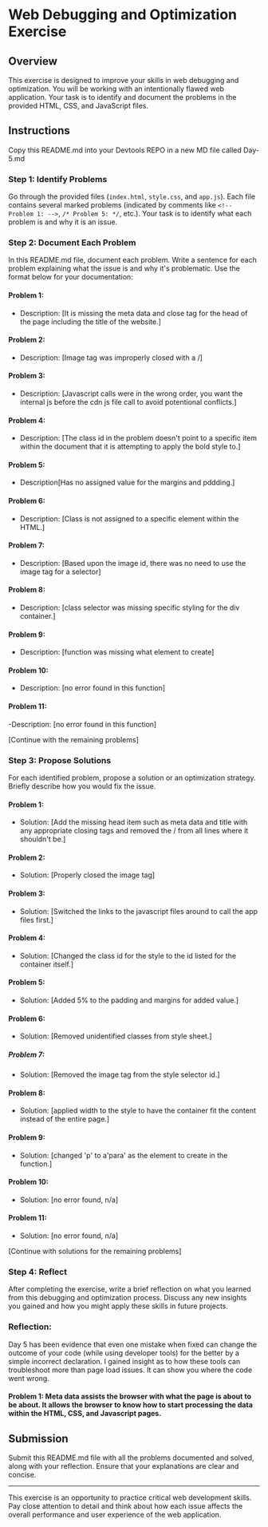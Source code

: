 # Web Debugging and Optimization Exercise

## Overview

This exercise is designed to improve your skills in web debugging and optimization. You will be working with an intentionally flawed web application. Your task is to identify and document the problems in the provided HTML, CSS, and JavaScript files.

## Instructions

Copy this README.md into your Devtools REPO in a new MD file called Day-5.md

### Step 1: Identify Problems

Go through the provided files (`index.html`, `style.css`, and `app.js`). Each file contains several marked problems (indicated by comments like `<!-- Problem 1: -->`, `/* Problem 5: */`, etc.). Your task is to identify what each problem is and why it is an issue.

### Step 2: Document Each Problem

In this README.md file, document each problem. Write a sentence for each problem explaining what the issue is and why it's problematic. Use the format below for your documentation:

#### Problem 1:

- Description: [It is missing the meta data and close tag for the head of the page including the title of the website.]

#### Problem 2:

- Description: [Image tag was improperly closed with a /]

#### Problem 3:

- Description: [Javascript calls were in the wrong order, you want the internal js before the cdn js file call to avoid potentional conflicts.]

#### Problem 4: 

- Description: [The class id in the problem doesn't point to a specific item within the document that it is attempting to apply the bold style to.]

#### Problem 5:

- Description[Has no assigned value for the margins and pddding.]

#### Problem 6:

- Description: [Class is not assigned to a specific element within the HTML.]

#### Problem 7: 

- Description: [Based upon the image id, there was no need to use the image tag for a selector]

#### Problem 8:

- Description: [class selector was missing specific styling for the div container.]

#### Problem 9:

- Description: [function was missing what element to create]

#### Problem 10:

- Description: [no error found in this function]

#### Problem 11:

-Description: [no error found in this function]

[Continue with the remaining problems]

### Step 3: Propose Solutions

For each identified problem, propose a solution or an optimization strategy. Briefly describe how you would fix the issue.

#### Problem 1:

- Solution: [Add the missing head item such as meta data and title with any appropriate closing tags and removed the / from all lines where it shouldn't be.]

#### Problem 2:

- Solution: [Properly closed the image tag]

#### Problem 3:

- Solution: [Switched the links to the javascript files around to call the app files first.]

#### Problem 4:

- Solution: [Changed the class id for the style to the id listed for the container itself.]

#### Problem 5: 

- Solution: [Added 5% to the padding and margins for added value.]

#### Problem 6:

- Solution: [Removed unidentified classes from style sheet.]

##### Problem 7:

- Solution: [Removed the image tag from the style selector id.]

#### Problem 8:

- Solution: [applied width to the style to have the container fit the content instead of the entire page.]

#### Problem 9:

- Solution: [changed 'p' to a'para' as the element to create in the function.]

#### Problem 10:

- Solution: [no error found, n/a]

#### Problem 11:

- Solution: [no error found, n/a]


[Continue with solutions for the remaining problems]

### Step 4: Reflect

After completing the exercise, write a brief reflection on what you learned from this debugging and optimization process. Discuss any new insights you gained and how you might apply these skills in future projects.
### Reflection:
Day 5 has been evidence that even one mistake when fixed can change the outcome of your code (while using developer tools) for the better by a simple incorrect declaration. I gained insight as to how these tools can troubleshoot more than page load issues. It can show you where the code went wrong. 

#### Problem 1: Meta data assists the browser with what the page is about to be about. It allows the browser to know how to start processing the data within the HTML, CSS, and Javascript pages. 
## Submission

Submit this README.md file with all the problems documented and solved, along with your reflection. Ensure that your explanations are clear and concise.

---

This exercise is an opportunity to practice critical web development skills. Pay close attention to detail and think about how each issue affects the overall performance and user experience of the web application.
